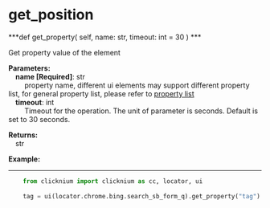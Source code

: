# get_position
***def get_property(
        self,
        name: str,
        timeout: int = 30
    ) ***  

Get property value of the element  

**Parameters:**   
    &emsp;**name [Required]**: str  
        &emsp;&emsp; property name, different ui elements may support different property list, for general property list, please refer to [property list](/doc/property.md)  
    &emsp;**timeout**: int  
        &emsp;&emsp; Timeout for the operation. The unit of parameter is seconds. Default is set to 30 seconds.  

**Returns:**  
    &emsp;str

**Example:**
***
```python
    from clicknium import clicknium as cc, locator, ui
    
    tag = ui(locator.chrome.bing.search_sb_form_q).get_property("tag")
```